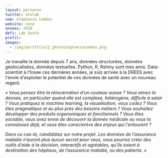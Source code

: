 ```yaml
---
layout: personne
twitter: etalab
nom: Stéphanie Combes
website: none
annees: 2018
defi: Lab Santé
profil: 
images:
  - /img/portfolio/2_photostephaniecombes.png
---
```


Je travaille la donnée depuis 7 ans, données structurées, données
géolocalisées, données textuelles. Python, R, Rshiny sont mes amis.
Data-scientist à l'Insee ces dernières années, je suis arrivée à la
DREES avec l'envie d'exploiter le potentiel de ces données de santé
avec un nouveau regard.

*« Vous pensez être la réincarnation d'un couteau suisse ? Vous aimez
la donnée, en particulier quand elle est complexe, hétérogène,
difficile à saisir ? Vous pratiquez le machine learning, la
visualisation, vous codez ? Vous êtes pragmatique et au plus près des
besoins métiers ?  Vous souhaitez développer des produits ergonomiques
et fonctionnels ?  Vous êtes sociable, vous avez envie de découvrir la
donnée médicale ou vous la connaissez déjà, et vous êtes conscient•e
des enjeux qui l'entourent ?*

*Dans ce cas-là, candidatez sur notre projet. Les données de
l’assurance maladie n’auront plus aucun secret pour vous, vous pourrez
créer des outils d’aide à la décision, interactifs et agréables,
qu’ils soient à destination des hôpitaux, de l’assurance maladie, ou
des patients. »*
